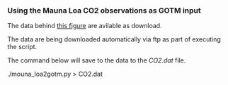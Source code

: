 ### Using the Mauna Loa CO2 observations as GOTM input

The data behind [this figure](https://scripps.ucsd.edu/programs/keelingcurve/wp-content/plugins/sio-bluemoon/graphs/mlo_full_record.png) are avilable as download.

The data are being downloaded automatically via ftp as part of executing the script.

The command below will save to the data to the *CO2.dat* file.

./mouna_loa2gotm.py  > CO2.dat

